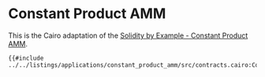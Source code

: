 # Constant Product AMM

This is the Cairo adaptation of the [Solidity by Example - Constant Product AMM](https://solidity-by-example.org/defi/constant-product-amm/).

```cairo
{{#include ../../listings/applications/constant_product_amm/src/contracts.cairo:ConstantProductAmmContract}}
```
